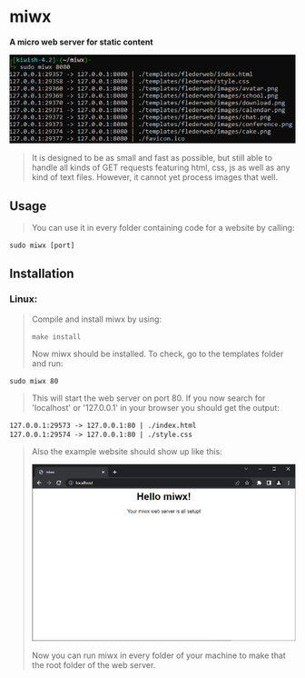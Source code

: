# miwx
**A micro web server for static content**

![Alt Text](https://github.com/Flederossi/miwx/blob/main/assets/terminal.png)

> It is designed to be as small and fast as possible, but still able to handle all kinds of GET requests featuring html, css, js as well as any kind of text files. However, it cannot yet process images that well.

## Usage
> You can use it in every folder containing code for a website by calling:
```
sudo miwx [port]
```

## Installation
### Linux:
> Compile and install miwx by using:
> ```
> make install
> ```
> Now miwx should be installed. To check, go to the templates folder and run:
```
sudo miwx 80
```
> This will start the web server on port 80. If you now search for 'localhost' or '127.0.0.1' in your browser you should get the output:
```
127.0.0.1:29573 -> 127.0.0.1:80 | ./index.html
127.0.0.1:29574 -> 127.0.0.1:80 | ./style.css
```
> Also the example website should show up like this:
>
> ![Alt Text](https://github.com/Flederossi/miwx/blob/main/assets/screen.png)
>
> Now you can run miwx in every folder of your machine to make that the root folder of the web server.
